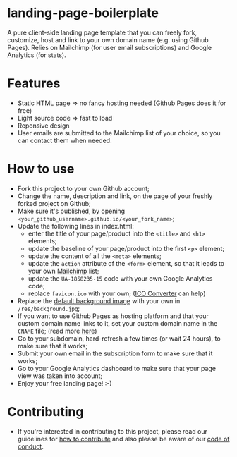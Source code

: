 # landing-page-boilerplate

A pure client-side landing page template that you can freely fork, customize, host and link to your own domain name (e.g. using Github Pages).
Relies on Mailchimp (for user email subscriptions) and Google Analytics (for stats).

# Features

- Static HTML page => no fancy hosting needed (Github Pages does it for free)
- Light source code => fast to load
- Reponsive design
- User emails are submitted to the Mailchimp list of your choice, so you can contact them when needed.

# How to use

- Fork this project to your own Github account;
- Change the name, description and link, on the page of your freshly forked project on Github;
- Make sure it's published, by opening `<your_github_username>.github.io/<your_fork_name>`;
- Update the following lines in index.html:
  - enter the title of your page/product into the `<title>` and `<h1>` elements;
  - update the baseline of your page/product into the first `<p>` element;
  - update the content of all the `<meta>` elements;
  - update the `action` attribute of the `<form>` element, so that it leads to your own [Mailchimp](http://mailchimp.com) list;
  - update the `UA-1858235-15` code with your own Google Analytics code;
  - replace `favicon.ico` with your own; ([ICO Converter](http://www.icoconverter.com/) can help)
- Replace the [default background image](https://www.pexels.com/photo/dawn-landscape-mountains-nature-1852/) with your own in `/res/background.jpg`;
- If you want to use Github Pages as hosting platform and that your custom domain name links to it, set your custom domain name in the `CNAME` file; (read more [here](https://help.github.com/articles/setting-up-a-custom-domain-with-github-pages/))
- Go to your subdomain, hard-refresh a few times (or wait 24 hours), to make sure that it works;
- Submit your own email in the subscription form to make sure that it works;
- Go to your Google Analytics dashboard to make sure that your page view was taken into account;
- Enjoy your free landing page! :-)

# Contributing

- If you're interested in contributing to this project, please read our guidelines for [how to contribute](docs/contributing.md) and also please be aware of our [code of conduct](docs/code-of-conduct.md).